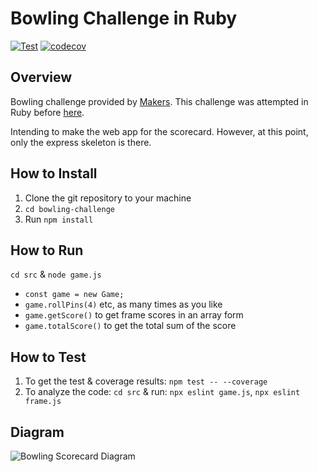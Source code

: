 # Bowling Challenge in Ruby
[![Test](https://github.com/ruiined/bowling-challenge/actions/workflows/test.yml/badge.svg)](https://github.com/ruiined/bowling-challenge/actions/workflows/test.yml)
[![codecov](https://codecov.io/gh/ruiined/bowling-challenge/branch/main/graph/badge.svg?token=4OLK0WM7T4)](https://codecov.io/gh/ruiined/bowling-challenge)

## Overview
Bowling challenge provided by [Makers](https://github.com/makersacademy/bowling-challenge). This challenge was attempted in Ruby before [here](https://github.com/ruiined/bowling-challenge-ruby).

Intending to make the web app for the scorecard. However, at this point, only the express skeleton is there.

## How to Install
1. Clone the git repository to your machine
2. `cd bowling-challenge`
3. Run `npm install`

## How to Run
`cd src` & `node game.js`
  - `const game = new Game;`
  - `game.rollPins(4)` etc, as many times as you like
  - `game.getScore()` to get frame scores in an array form
  - `game.totalScore()` to get the total sum of the score

## How to Test
1. To get the test & coverage results: `npm test -- --coverage`
2. To analyze the code: `cd src` & run: `npx eslint game.js`, `npx eslint frame.js`

## Diagram
![Bowling Scorecard Diagram](https://github.com/ruiined/bowling-challenge-ruby/blob/main/images/bowling_score_diagram.png)
